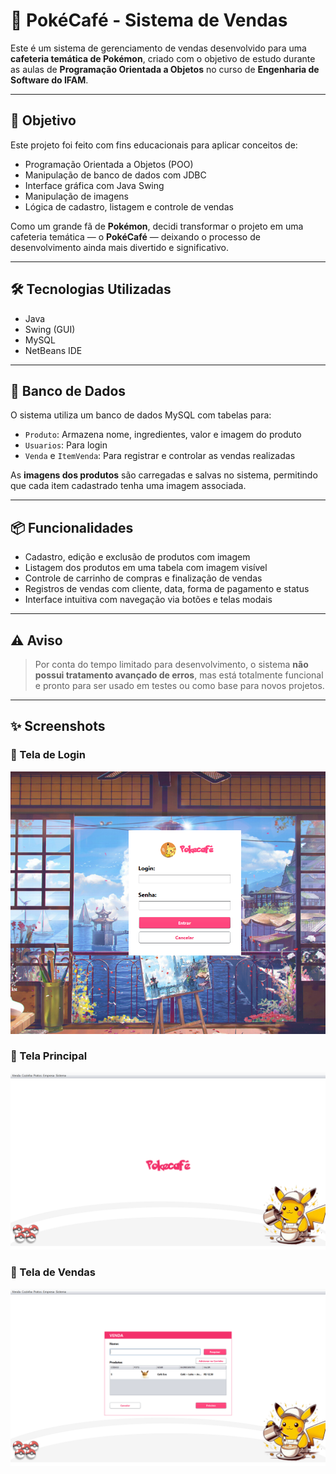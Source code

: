 # 🧋 PokéCafé - Sistema de Vendas

Este é um sistema de gerenciamento de vendas desenvolvido para uma **cafeteria temática de Pokémon**, criado com o objetivo de estudo durante as aulas de **Programação Orientada a Objetos** no curso de **Engenharia de Software do IFAM**.

---

## 🎯 Objetivo

Este projeto foi feito com fins educacionais para aplicar conceitos de:

- Programação Orientada a Objetos (POO)
- Manipulação de banco de dados com JDBC
- Interface gráfica com Java Swing
- Manipulação de imagens
- Lógica de cadastro, listagem e controle de vendas

Como um grande fã de **Pokémon**, decidi transformar o projeto em uma cafeteria temática — o **PokéCafé** — deixando o processo de desenvolvimento ainda mais divertido e significativo.

---

## 🛠️ Tecnologias Utilizadas

- Java
- Swing (GUI)
- MySQL
- NetBeans IDE

---

## 💾 Banco de Dados

O sistema utiliza um banco de dados MySQL com tabelas para:

- `Produto`: Armazena nome, ingredientes, valor e imagem do produto
- `Usuarios`: Para login
- `Venda` e `ItemVenda`: Para registrar e controlar as vendas realizadas

As **imagens dos produtos** são carregadas e salvas no sistema, permitindo que cada item cadastrado tenha uma imagem associada.

---

## 📦 Funcionalidades

- Cadastro, edição e exclusão de produtos com imagem
- Listagem dos produtos em uma tabela com imagem visível
- Controle de carrinho de compras e finalização de vendas
- Registros de vendas com cliente, data, forma de pagamento e status
- Interface intuitiva com navegação via botões e telas modais

---

## ⚠️ Aviso

> Por conta do tempo limitado para desenvolvimento, o sistema **não possui tratamento avançado de erros**, mas está totalmente funcional e pronto para ser usado em testes ou como base para novos projetos.

---

## ✨ Screenshots

### 📌 Tela de Login
![login](assets/login.png)

### 📌 Tela Principal
![login](assets/principal.png)

### 📌 Tela de Vendas
![login](assets/pedido.png)
